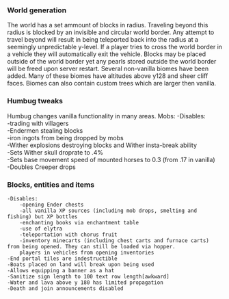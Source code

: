 ### World generation

The world has a set ammount of blocks in radius. Traveling beyond this radius is blocked by an invisible 
and circular world border. Any attempt to travel beyond will result in being teleported back 
into the radius at a seemingly unpredictable y-level. If a player tries to cross the world 
border in a vehicle they will automatically exit the vehicle. Blocks may be placed outside of 
the world border yet any pearls stored outside the world border will be freed upon server restart.
Several non-vanilla biomes have been added. Many of these biomes have altitudes above 
y128 and sheer cliff faces. Biomes can also contain custom trees which are larger then vanilla. 

### Humbug tweaks
Humbug changes vanilla functionality in many areas.
Mobs:
    -Disables:  
        -trading with villagers  
        -Endermen stealing blocks  
        -iron ingots from being dropped by mobs  
        -Wither explosions destroying blocks and Wither insta-break ability  
    -Sets Wither skull droprate to .4%  
    -Sets base movement speed of mounted horses to 0.3 (from .17 in vanilla)  
    -Doubles Creeper drops  
    
### Blocks, entities and items  

    -Disables:
        -opening Ender chests
        -all vanilla XP sources (including mob drops, smelting and fishing) but XP bottles
        -enchanting books via enchantment table
        -use of elytra
        -teleportation with chorus fruit
        -inventory minecarts (including chest carts and furnace carts) from being opened. They can still be loaded via hopper.
        players in vehicles from opening inventories
    -End portal tiles are indestructible
    -Boats placed on land will break upon being used
    -Allows equipping a banner as a hat
    -Sanitize sign length to 100 text row length[awkward]
    -Water and lava above y 180 has limited propagation
    -Death and join announcements disabled
